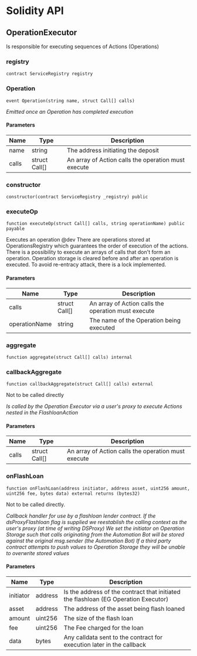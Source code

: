 # Solidity API

## OperationExecutor

Is responsible for executing sequences of Actions (Operations)

### registry

```solidity
contract ServiceRegistry registry
```

### Operation

```solidity
event Operation(string name, struct Call[] calls)
```

_Emitted once an Operation has completed execution_

#### Parameters

| Name | Type | Description |
| ---- | ---- | ----------- |
| name | string | The address initiating the deposit |
| calls | struct Call[] | An array of Action calls the operation must execute |

### constructor

```solidity
constructor(contract ServiceRegistry _registry) public
```

### executeOp

```solidity
function executeOp(struct Call[] calls, string operationName) public payable
```

Executes an operation
@dev
There are operations stored at OperationsRegistry which guarantees the order of execution of the actions.
There is a possibility to execute an arrays of calls that don't form an operation.
Operation storage is cleared before and after an operation is executed.
To avoid re-entracy attack, there is a lock implemented.

#### Parameters

| Name | Type | Description |
| ---- | ---- | ----------- |
| calls | struct Call[] | An array of Action calls the operation must execute |
| operationName | string | The name of the Operation being executed |

### aggregate

```solidity
function aggregate(struct Call[] calls) internal
```

### callbackAggregate

```solidity
function callbackAggregate(struct Call[] calls) external
```

Not to be called directly

_Is called by the Operation Executor via a user's proxy to execute Actions nested in the FlashloanAction_

#### Parameters

| Name | Type | Description |
| ---- | ---- | ----------- |
| calls | struct Call[] | An array of Action calls the operation must execute |

### onFlashLoan

```solidity
function onFlashLoan(address initiator, address asset, uint256 amount, uint256 fee, bytes data) external returns (bytes32)
```

Not to be called directly.

_Callback handler for use by a flashloan lender contract.
If the dsProxyFlashloan flag is supplied we reestablish the calling context as the user's proxy (at time of writing DSProxy)
We set the initiator on Operation Storage such that calls originating from the Automation Bot will be stored against the original msg.sender (the Automation Bot)
If a third party contract attempts to push values to Operation Storage they will be unable to overwrite stored values_

#### Parameters

| Name | Type | Description |
| ---- | ---- | ----------- |
| initiator | address | Is the address of the contract that initiated the flashloan (EG Operation Executor) |
| asset | address | The address of the asset being flash loaned |
| amount | uint256 | The size of the flash loan |
| fee | uint256 | The Fee charged for the loan |
| data | bytes | Any calldata sent to the contract for execution later in the callback |

